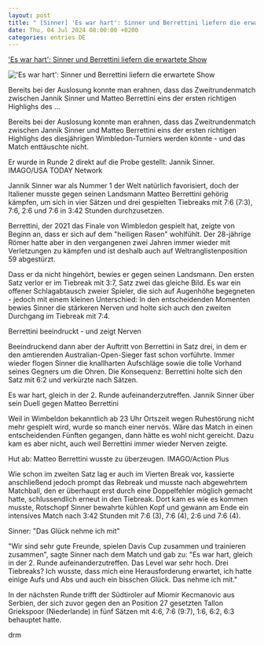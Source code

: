 ```yaml
---
layout: post
title: " [Sinner] 'Es war hart': Sinner und Berrettini liefern die erwartete Show"
date: Thu, 04 Jul 2024 08:00:00 +0200
categories: entries DE
---
```

['Es war hart': Sinner und Berrettini liefern die erwartete Show](https://www.kicker.de/es-war-hart-sinner-und-berrettini-liefern-die-erwartete-show-1036179/artikel)

!['Es war hart': Sinner und Berrettini liefern die erwartete Show](https://derivates.kicker.de/image/upload/c_crop%2Cx_0%2Cy_172%2Cw_4000%2Ch_2250/w_1200%2Cq_auto/v1/2024/07/03/bb3b9946-0c62-44ed-97f0-27d841f5e4c2.jpeg)

Bereits bei der Auslosung konnte man erahnen, dass das Zweitrundenmatch zwischen Jannik Sinner und Matteo Berrettini eins der ersten richtigen Highlighs des ...

Bereits bei der Auslosung konnte man erahnen, dass das Zweitrundenmatch zwischen Jannik Sinner und Matteo Berrettini eins der ersten richtigen Highlighs des diesjährigen Wimbledon-Turniers werden könnte - und das Match enttäuschte nicht.

Er wurde in Runde 2 direkt auf die Probe gestellt: Jannik Sinner. IMAGO/USA TODAY Network

Jannik Sinner war als Nummer 1 der Welt natürlich favorisiert, doch der Italiener musste gegen seinen Landsmann Matteo Berrettini gehörig kämpfen, um sich in vier Sätzen und drei gespielten Tiebreaks mit 7:6 (7:3), 7:6, 2:6 und 7:6 in 3:42 Stunden durchzusetzen.

Berrettini, der 2021 das Finale von Wimbledon gespielt hat, zeigte von Beginn an, dass er sich auf dem "heiligen Rasen" wohlfühlt. Der 28-jährige Römer hatte aber in den vergangenen zwei Jahren immer wieder mit Verletzungen zu kämpfen und ist deshalb auch auf Weltranglistenposition 59 abgestürzt.

Dass er da nicht hingehört, bewies er gegen seinen Landsmann. Den ersten Satz verlor er im Tiebreak mit 3:7, Satz zwei das gleiche Bild. Es war ein offener Schlagabtausch zweier Spieler, die sich auf Augenhöhe begegneten - jedoch mit einem kleinen Unterschied: In den entscheidenden Momenten bewies Sinner die stärkeren Nerven und holte sich auch den zweiten Durchgang im Tiebreak mit 7:4.

Berrettini beeindruckt - und zeigt Nerven

Beeindruckend dann aber der Auftritt von Berrettini in Satz drei, in dem er den amtierenden Australian-Open-Sieger fast schon vorführte. Immer wieder flogen Sinner die knallharten Aufschläge sowie die tolle Vorhand seines Gegners um die Ohren. Die Konsequenz: Berrettini holte sich den Satz mit 6:2 und verkürzte nach Sätzen.

Es war hart, gleich in der 2. Runde aufeinanderzutreffen. Jannik Sinner über sein Duell gegen Matteo Berrettini

Weil in Wimbeldon bekanntlich ab 23 Uhr Ortszeit wegen Ruhestörung nicht mehr gespielt wird, wurde so manch einer nervös. Wäre das Match in einen entscheidenden Fünften gegangen, dann hätte es wohl nicht gereicht. Dazu kam es aber nicht, auch weil Berrettini immer wieder Nerven zeigte.

Hut ab: Matteo Berrettini wusste zu überzeugen. IMAGO/Action Plus

Wie schon im zweiten Satz lag er auch im Vierten Break vor, kassierte anschließend jedoch prompt das Rebreak und musste nach abgewehrtem Matchball, den er überhaupt erst durch eine Doppelfehler möglich gemacht hatte, schlussendlich erneut in den Tiebreak. Dort kam es wie es kommen musste, Rotschopf Sinner bewahrte kühlen Kopf und gewann am Ende ein intensives Match nach 3:42 Stunden mit 7:6 (3), 7:6 (4), 2:6 und 7:6 (4).

Sinner: "Das Glück nehme ich mit"

"Wir sind sehr gute Freunde, spielen Davis Cup zusammen und trainieren zusammen", sagte Sinner nach dem Match und gab zu: "Es war hart, gleich in der 2. Runde aufeinanderzutreffen. Das Level war sehr hoch. Drei Tiebreaks? Ich wusste, dass mich eine Herausforderung erwartet, ich hatte einige Aufs und Abs und auch ein bisschen Glück. Das nehme ich mit."

In der nächsten Runde trifft der Südtiroler auf Miomir Kecmanovic aus Serbien, der sich zuvor gegen den an Position 27 gesetzten Tallon Griekspoor (Niederlande) in fünf Sätzen mit 4:6, 7:6 (9:7), 1:6, 6:2, 6:3 behauptet hatte.

drm

